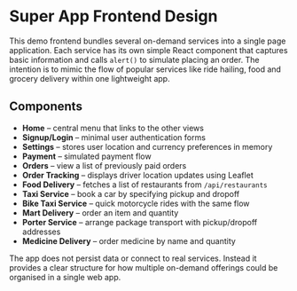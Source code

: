 # Super App Frontend Design

This demo frontend bundles several on-demand services into a single page
application. Each service has its own simple React component that captures basic
information and calls `alert()` to simulate placing an order. The intention is
to mimic the flow of popular services like ride hailing, food and grocery
delivery within one lightweight app.

## Components
- **Home** – central menu that links to the other views
- **Signup/Login** – minimal user authentication forms
- **Settings** – stores user location and currency preferences in memory
- **Payment** – simulated payment flow
- **Orders** – view a list of previously paid orders
- **Order Tracking** – displays driver location updates using Leaflet
- **Food Delivery** – fetches a list of restaurants from `/api/restaurants`
- **Taxi Service** – book a car by specifying pickup and dropoff
- **Bike Taxi Service** – quick motorcycle rides with the same flow
- **Mart Delivery** – order an item and quantity
- **Porter Service** – arrange package transport with pickup/dropoff addresses
- **Medicine Delivery** – order medicine by name and quantity

The app does not persist data or connect to real services. Instead it provides a
clear structure for how multiple on-demand offerings could be organised in a
single web app.
